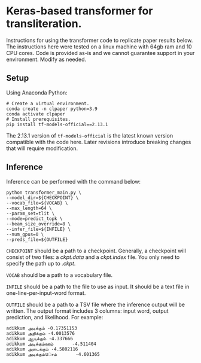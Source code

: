 # Keras-based transformer for transliteration.

Instructions for using the transformer code to replicate paper results below.
The instructions here were tested on a linux machine with 64gb ram and 10 CPU
cores. Code is provided as-is and we cannot guarantee support in your
environment. Modify as needed.

## Setup

Using Anaconda Python:

```shell
# Create a virtual environment.
conda create -n clpaper python=3.9
conda activate clpaper
# Install prerequisites.
pip install tf-models-official==2.13.1
```

The 2.13.1 version of `tf-models-official` is the latest known version
compatible with the code here. Later revisions introduce breaking changes that
will require modification.

## Inference

Inference can be performed with the command below:

```shell
python transformer_main.py \
--model_dir=${CHECKPOINT} \
--vocab_file=${VOCAB} \
--max_length=64 \
--param_set=tlit \
--mode=predict_topk \
--beam_size_override=8 \
--infer_file=${INFILE} \
--num_gpus=0 \
--preds_file=${OUTFILE}
```

`CHECKPOINT` should be a path to a checkpoint. Generally, a checkpoint will
consist of two files: a *ckpt.data* and a *ckpt.index* file. You only need
to specify the path up to *.ckpt*.

`VOCAB` should be a path to a vocabulary file.

`INFILE` should be a path to the file to use as input. It should be a text file
in one-line-per-input-word format.

`OUTFILE` should be a path to a TSV file where the inference output will be 
written. The output format includes 3 columns: input word, output prediction,
and likelihood. For example:

```text
adikkum அடிக்கும் -0.17351153
adikkum அதிக்கும் -4.0013576
adikkum ஆடிக்கும் -4.337666
adikkum அடிக்கும்ஊம்       -4.511404
adikkum அடைக்கும் -4.5802116
adikkum அடிக்கும்ொம்       -4.601365
```


